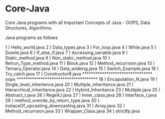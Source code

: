 # Core-Java
Core Java programs with all Important Concepts of Java - OOPS, Data Structures, Algorithms.

Java programs as follows 

1 ) Hello_world.java
2 ) Data_types.java
3 ) For_loop.java
4 ) While.java
5 ) Dowile.java
6 ) If_else_If.java
7 ) Accessing_variable.java
8 ) Static_method.java
9 ) Non_static_method.java
10 ) Retrun_Type_method.java
11 ) Block.java
12 ) Method_recurrsion.java
13 ) Ternary_Operator.java
14 ) Data_wideing.java
15 ) Switch_Example.java
16 ) Try_catch.java
17 ) ConstructorR.java
********************************  oops  *************************************
18 ) Encapulation_N.java
19 ) Single_level_inhertence.java
20 ) Multiple_inheritance.java
21 ) Hierarchical_inheritance.java
22 ) Hybrid_Inheritance
23 ) Multiple.java
25 ) Abstract_t.java
26 ) RegeXJ.java
27 ) Inner_class.java
28 ) Interface_I.java
29 ) method_overide_by_return_type.java
30 ) instaceOf_upcasting_downcasting.java
31 ) Array.java
32 ) Method_recurrsion.java
33 ) Wrapper_Class.java
34 ) strictfp.java







